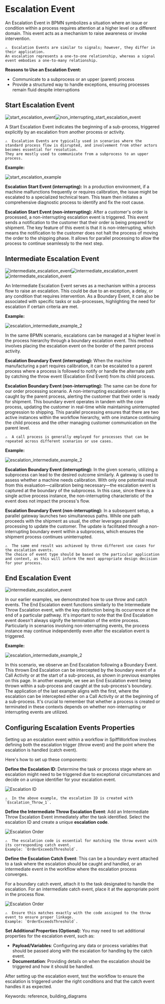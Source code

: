 # Escalation Event

An Escalation Event in BPMN symbolizes a situation where an issue or condition within a process requires attention at a higher level or a different domain.
This event acts as a mechanism to raise awareness or invoke intervention.

```{admonition} Note
⚠  Escalation Events are similar to signals; however, they differ in their application.
An escalation represents a one-to-one relationship, whereas a signal event embodies a one-to-many relationship.
```

**Reasons to Use an Escalation Event:**

- Communicate to a subprocess or an upper (parent) process
- Provide a structured way to handle exceptions, ensuring processes remain fluid despite interruptions

## Start Escalation Event

![start_escalation_event](images/start_escalation_event.png)![non_interrupting_start_escalation_event](images/non_interrupting_start_escalation_event.png)

A Start Escalation Event indicates the beginning of a sub-process, triggered explicitly by an escalation from another process or activity.

```{admonition} Note
⚠  Escalation Events are typically used in scenarios where the standard process flow is disrupted, and involvement from other actors becomes essential for resolution.
They are mostly used to communicate from a subprocess to an upper process.
```

**Example:**

![start_escalation_example](images/start_escalation_example_1.png)

**Escalation Start Event (interrupting):**
In a production environment, if a machine malfunctions frequently or requires calibration, the issue might be escalated to a specialized technical team.
This team then initiates a comprehensive diagnostic process to identify and fix the root cause.

**Escalation Start Event (non-interrupting):**
After a customer's order is processed, a non-interrupting escalation event is triggered.
This event sends a notification to the customer that their order is being prepared for shipment.
The key feature of this event is that it is non-interrupting, which means the notification to the customer does not halt the process of moving the order to the shipping phase.
It allows for parallel processing to allow the process to continue seamlessly to the next step.

## Intermediate Escalation Event

![intermediate_escalation_event](images/intermediate_escalation_throw_event.png)![intermediate_escalation_event](images/intermediate_escalation_catch_event.png)![intermediate_escalation_event](images/non_interrupting_intermediate_escalation_event.png)

An Intermediate Escalation Event serves as a mechanism within a process flow to raise an escalation.
This could be due to an exception, a delay, or any condition that requires intervention.
As a Boundary Event, it can also be associated with specific tasks or sub-processes, highlighting the need for escalation if certain criteria are met.

**Example:**

![escalation_intermediate_example_2](images/escalation_example_2.png)

In the same BPMN scenario, escalations can be managed at a higher level in the process hierarchy through a boundary escalation event.
This method involves placing the escalation event on the border of the parent process activity.

**Escalation Boundary Event (interrupting):**
When the machine manufacturing a part requires calibration, it can be escalated to a parent process where a process is followed to notify or handle the alternate path by catching the throw event (Escalation End Event) from its child process.

**Escalation Boundary Event (non-interrupting):**
The same can be done for our order processing scenario.
A non-interrupting escalation event is caught by the parent process, alerting the customer that their order is ready for shipment.
This boundary event operates in tandem with the core process, updating the customer in real-time while maintaining uninterrupted progression to shipping.
This parallel processing ensures that there are two active instances within the workflow hierarchy, with one instance continuing the child process and the other managing customer communication on the parent level.

```{admonition} Note
⚠  A call process is generally employed for processes that can be repeated across different scenarios or use cases.
```

**Example:**

![escalation_intermediate_example_2](images/escalation_example_3.png)

**Escalation Boundary Event (interrupting):**
In the given scenario, utilizing a subprocess can lead to the desired outcome similarly.
A gateway is used to assess whether a machine needs calibration.
With only one potential result from this evaluation—calibration being necessary—the escalation event is captured at the boundary of the subprocess.
In this case, since there is a single active process instance, the non-interrupting characteristic of the event does not impact the process's flow.

**Escalation Boundary Event (non-interrupting):**
In a subsequent setup, a parallel gateway launches two simultaneous paths.
While one path proceeds with the shipment as usual, the other leverages parallel processing to update the customer.
The update is facilitated through a non-interrupting boundary event within a subprocess, which ensures the shipment process continues uninterrupted.

```{admonition} Note
⚠  The same end result was achieved by three different use cases for the escalation events.
The choice of event type should be based on the particular application and context, as this will inform the most appropriate design decision for your process.
```

## End Escalation Event

![intermediate_escalation_event](images/end_escalation_event.png)

In our earlier examples, we demonstrated how to use throw and catch events.
The End Escalation event functions similarly to the Intermediate Throw Escalation event, with the key distinction being its occurrence at the end of a particular pathway.
It's important to note that the End Escalation event doesn't always signify the termination of the entire process.
Particularly in scenarios involving non-interrupting events, the process instance may continue independently even after the escalation event is triggered.

**Example:**

![escalation_intermediate_example_2](images/escalation_example_4.png)

In this scenario, we observe an End Escalation following a Boundary Event.
This thrown End Escalation can be intercepted by the boundary event of a Call Activity or at the start of a sub-process, as shown in previous examples on this page.
In another example, we see an End Escalation event being thrown within a sub-process and caught at the sub-process's boundary.
The application of the last example aligns with the first, where the escalation can be intercepted either on a Call Activity or at the beginning of a sub-process.
It's crucial to remember that whether a process is created or terminated in these contexts depends on whether non-interrupting or interrupting events are utilized.

## Configuring Escalation Events Properties

Setting up an escalation event within a workflow in SpiffWorkflow involves defining both the escalation trigger (throw event) and the point where the escalation is handled (catch event).

Here's how to set up these components:

**Define the Escalation ID**: Determine the task or process stage where an escalation might need to be triggered due to exceptional circumstances and decide on a unique identifier for your escalation event.

![Escalation ID](images/Escalation_ID.png)

```{admonition} Note
⚠  In the above example, the escalation ID is created with `Escalation_Throw_1`.
```

**Define the Intermediate Throw Escalation Event**:
Add an Intermediate Throw Escalation Event immediately after the task identified.
Select the escalation ID and create a unique **escalation code**.

![Escalation Order](images/Escalation_Order.png)

```{admonition} Note
⚠  The escalation code is essential for matching the throw event with its corresponding catch event.
Example: `OrderExceedsThreshold`.
```

**Define the Escalation Catch Event**:
This can be a boundary event attached to a task where the escalation should be caught and handled, or an intermediate event in the workflow where the escalation process converges.

For a boundary catch event, attach it to the task designated to handle the escalation.
For an intermediate catch event, place it at the appropriate point in the process flow.

![Escalation Order](images/Escalation_Order_2.png)

```{admonition} Note
⚠  Ensure this matches exactly with the code assigned to the throw event to ensure proper linkage.
Example: `OrderExceedsThreshold`.
```

**Set Additional Properties (Optional)**:
You may need to set additional properties for the escalation event, such as:

- **Payload/Variables**: Configuring any data or process variables that should be passed along with the escalation for handling by the catch event.
- **Documentation**: Providing details on when the escalation should be triggered and how it should be handled.

After setting up the escalation event, test the workflow to ensure the escalation is triggered under the right conditions and that the catch event handles it as expected.

Keywords: reference, building_diagrams
